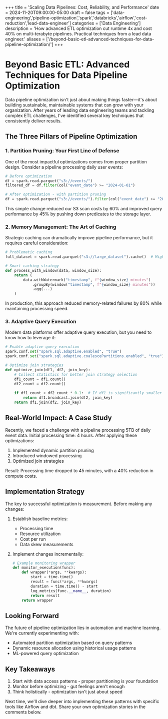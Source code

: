 +++
title = 'Scaling Data Pipelines: Cost, Reliability, and Performance'
date = 2024-11-20T09:00:00-05:00
draft = false
tags = ['data-engineering','pipeline-optimization','spark','databricks','airflow','cost-reduction','lead-data-engineer']
categories = ['Data Engineering']
description = 'How advanced ETL optimization cut runtime 4x and cost 40% on multi-terabyte pipelines. Practical techniques from a lead data engineer.'
aliases = ['/beyond-basic-etl-advanced-techniques-for-data-pipeline-optimization/']
+++

# Beyond Basic ETL: Advanced Techniques for Data Pipeline Optimization

Data pipeline optimization isn't just about making things faster—it's about building sustainable, maintainable systems that can grow with your organization. After years of leading data engineering teams and tackling complex ETL challenges, I've identified several key techniques that consistently deliver results.

## The Three Pillars of Pipeline Optimization

### 1. Partition Pruning: Your First Line of Defense

One of the most impactful optimizations comes from proper partition design. Consider a pipeline processing daily user events:

```python
# Before optimization
df = spark.read.parquet("s3://events/")
filtered_df = df.filter(col("event_date") >= "2024-01-01")

# After optimization - with partition pruning
df = spark.read.parquet("s3://events/").filter(col("event_date") >= "2024-01-01")
```

This simple change reduced our S3 scan costs by 60% and improved query performance by 45% by pushing down predicates to the storage layer.

### 2. Memory Management: The Art of Caching

Strategic caching can dramatically improve pipeline performance, but it requires careful consideration:

```python
# Problematic caching
full_dataset = spark.read.parquet("s3://large_dataset").cache()  # Might OOM

# Smart caching strategy
def process_with_window(data, window_size):
    return (
        data.withWatermark("timestamp", f"{window_size} minutes")
            .groupBy(window("timestamp", f"{window_size} minutes"))
            .agg(...)
    )
```

In production, this approach reduced memory-related failures by 80% while maintaining processing speed.

### 3. Adaptive Query Execution

Modern data platforms offer adaptive query execution, but you need to know how to leverage it:

```python
# Enable adaptive query execution
spark.conf.set("spark.sql.adaptive.enabled", "true")
spark.conf.set("spark.sql.adaptive.coalescePartitions.enabled", "true")

# Optimize join strategies
def optimize_join(df1, df2, join_key):
    # Collect statistics for better join strategy selection
    df1_count = df1.count()
    df2_count = df2.count()
    
    if df1_count < df2_count * 0.1:  # If df1 is significantly smaller
        return df1.broadcast.join(df2, join_key)
    return df1.join(df2, join_key)
```

## Real-World Impact: A Case Study

Recently, we faced a challenge with a pipeline processing 5TB of daily event data. Initial processing time: 4 hours. After applying these optimizations:

1. Implemented dynamic partition pruning
2. Introduced windowed processing
3. Optimized join strategies

Result: Processing time dropped to 45 minutes, with a 40% reduction in compute costs.

## Implementation Strategy

The key to successful optimization is measurement. Before making any changes:

1. Establish baseline metrics:
   - Processing time
   - Resource utilization
   - Cost per run
   - Data skew measurements

2. Implement changes incrementally:
   ```python
   # Example monitoring wrapper
   def monitor_execution(func):
       def wrapper(*args, **kwargs):
           start = time.time()
           result = func(*args, **kwargs)
           duration = time.time() - start
           log_metrics(func.__name__, duration)
           return result
       return wrapper
   ```

## Looking Forward

The future of pipeline optimization lies in automation and machine learning. We're currently experimenting with:

- Automated partition optimization based on query patterns
- Dynamic resource allocation using historical usage patterns
- ML-powered query optimization

## Key Takeaways

1. Start with data access patterns - proper partitioning is your foundation
2. Monitor before optimizing - gut feelings aren't enough
3. Think holistically - optimization isn't just about speed

Next time, we'll dive deeper into implementing these patterns with specific tools like Airflow and dbt. Share your own optimization stories in the comments below.
